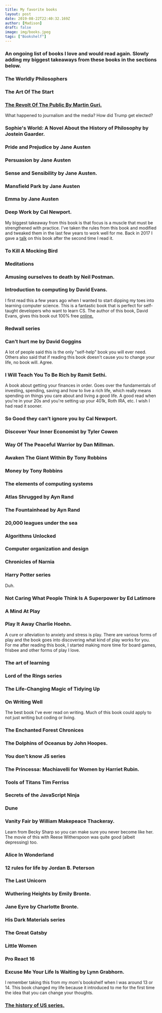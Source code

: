```yaml
---
title: My favorite books
layout: post
date: 2019-08-22T22:40:32.169Z
author: [Madison]
draft: false
image: img/books.jpeg
tags: ["Bookshelf"]
---
```


### An ongoing list of books I love and would read again. Slowly adding my biggest takeaways from these books in the sections below.
### The Worldly Philosophers
### The Art Of The Start
### [The Revolt Of The Public By Martin Guri.](https://www.madisonkanna.com/posts/revolt-of-the-public/)
What happened to journalism and the media? How did Trump get elected?
### Sophie's World: A Novel About the History of Philosophy by Jostein Gaarder. 
### Pride and Prejudice by Jane Austen
### Persuasion by Jane Austen
### Sense and Sensibility by Jane Austen.
### Mansfield Park by Jane Austen
### Emma by Jane Austen
### Deep Work by Cal Newport.
My biggest takeaway from this book is that focus is a muscle that must be strengthened with practice. I've taken the rules from this book and modified and tweaked them in the last few years to work well for me. Back in 2017 I gave a [talk](https://www.youtube.com/watch?v=ek5nxE2sC6U) on this book after the second time I read it.
### To Kill A Mocking Bird
### Meditations
### Amusing ourselves to death by Neil Postman.
### Introduction to computing by David Evans.
I first read this a few years ago when I wanted to start dipping my toes into learning computer science. This is a fantastic book that is perfect for self-taught developers who want to learn CS. The author of this book, David Evans, gives this book out 100% free [online.](https://computingbook.org/)
### Redwall series
### Can’t hurt me by David Goggins
A lot of people said this is the only "self-help" book you will ever need. Others also said that if reading this book doesn't cause you to change your life, no book will. Agree.
### I Will Teach You To Be Rich by Ramit Sethi. 
A book about getting your finances in order. Goes over the fundamentals of investing, spending, saving and how to live a rich life, which really means spending on things you care about and living a good life. A good read when you're in your 20s and you're setting up your 401k, Roth IRA, etc. I wish I had read it sooner.
### So Good they can’t ignore you by Cal Newport.
### Discover Your Inner Economist by Tyler Cowen
###  Way Of The Peaceful Warrior by Dan Millman.
###  Awaken The Giant Within By Tony Robbins
### Money by Tony Robbins
### The elements of computing systems
### Atlas Shrugged by Ayn Rand
### The Fountainhead by Ayn Rand
### 20,000 leagues under the sea
### Algorithms Unlocked
### Computer organization and design
### Chronicles of Narnia
### Harry Potter series
Duh.
### Not Caring What People Think Is A Superpower by Ed Latimore
### A Mind At Play 
### Play It Away Charlie Hoehn.
A cure or alleviation to anxiety and stress is play. There are various forms of play and the book goes into discovering what kind of play works for you. For me after reading this book, I started making more time for board games, frisbee and other forms of play I love. 
### The art of learning
### Lord of the Rings series
### The Life-Changing Magic of Tidying Up
### On Writing Well
The best book I've ever read on writing. Much of this book could apply to not just writing but coding or living. 
### The Enchanted Forest Chronices
### The Dolphins of Oceanus by John Hoopes.
### You don’t know JS series 
### The Princessa: Machiavelli for Women by  Harriet Rubin.
### Tools of Titans Tim Ferriss
### Secrets of the JavaScript Ninja
### Dune
### Vanity Fair by William Makepeace Thackeray.
Learn from Becky Sharp so you can make sure you never become like her. The movie of this with Reese Witherspoon was quite good (albeit depressing) too.
### Alice In Wonderland
### 12 rules for life by Jordan B. Peterson
### The Last Unicorn
### Wuthering Heights by Emily Bronte.
### Jane Eyre by Charlotte Bronte.
### His Dark Materials series
### The Great Gatsby
### Little Women 
### Pro React 16
### Excuse Me Your Life Is Waiting by Lynn Grabhorn. 
I remember taking this from my mom's bookshelf when I was around 13 or 14. This book changed my life because it introduced to me for the first time the idea that you can change your thoughts.
###  [The history of US series.](https://www.amazon.com/History-US-Eleven-Set-Paperback/dp/0195327276)
